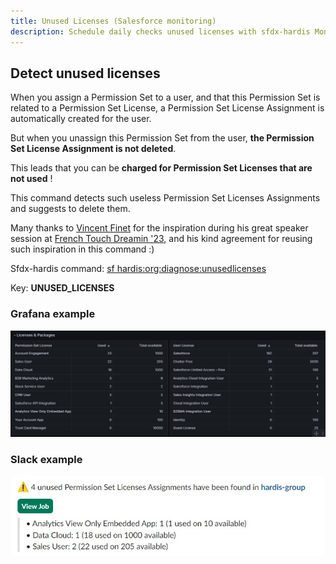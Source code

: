 ```yaml
---
title: Unused Licenses (Salesforce monitoring)
description: Schedule daily checks unused licenses with sfdx-hardis Monitoring
---
```

<!-- markdownlint-disable MD013 -->

## Detect unused licenses

When you assign a Permission Set to a user, and that this Permission Set is related to a Permission Set License, a Permission Set License Assignment is automatically created for the user.

But when you unassign this Permission Set from the user, **the Permission Set License Assignment is not deleted**.

This leads that you can be **charged for Permission Set Licenses that are not used** !

This command detects such useless Permission Set Licenses Assignments and suggests to delete them.

Many thanks to [Vincent Finet](https://www.linkedin.com/in/vincentfinet/) for the inspiration during his great speaker session at [French Touch Dreamin '23](https://frenchtouchdreamin.com/), and his kind agreement for reusing such inspiration in this command :)


Sfdx-hardis command: [sf hardis:org:diagnose:unusedlicenses](https://sfdx-hardis.cloudity.com/hardis/org/diagnose/unusedlicenses/)

Key: **UNUSED_LICENSES**

### Grafana example

![](assets/images/screenshot-monitoring-unused-licenses-grafana.jpg)

### Slack example

![](assets/images/screenshot-monitoring-unused-licenses.jpg)